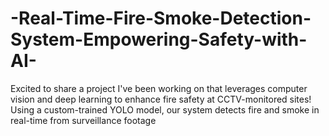 # -Real-Time-Fire-Smoke-Detection-System-Empowering-Safety-with-AI-
Excited to share a project I've been working on that leverages computer vision and deep learning to enhance fire safety at CCTV-monitored sites!  Using a custom-trained YOLO model, our system detects fire and smoke in real-time from surveillance footage
